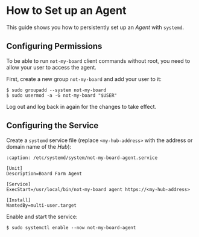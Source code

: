 # How to Set up an Agent

This guide shows you how to persistently set up an *Agent* with `systemd`.

## Configuring Permissions

To be able to run `not-my-board` client commands without root, you need to
allow your user to access the agent.

First, create a new group `not-my-board` and add your user to it:
```{code-block} console
$ sudo groupadd --system not-my-board
$ sudo usermod -a -G not-my-board "$USER"
```

Log out and log back in again for the changes to take effect.

## Configuring the Service

Create a `systemd` service file (replace `<my-hub-address>` with the address or
domain name of the *Hub*):
```{code-block} systemd
:caption: /etc/systemd/system/not-my-board-agent.service

[Unit]
Description=Board Farm Agent

[Service]
ExecStart=/usr/local/bin/not-my-board agent https://<my-hub-address>

[Install]
WantedBy=multi-user.target
```

Enable and start the service:
```console
$ sudo systemctl enable --now not-my-board-agent
```
